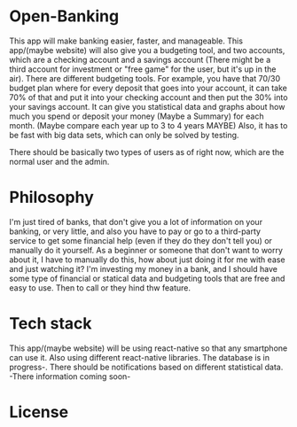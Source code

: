 # Open-Banking

This app will make banking easier, faster, and manageable. This app/(maybe website) will also give you a budgeting tool, and two accounts, which are a checking account and a savings account (There might be a third account for investment or "free game" for the user, but it's up in the air). There are different budgeting tools. For example, you have that 70/30 budget plan where for every deposit that goes into your account, it can take 70% of that and put it into your checking account and then put the 30% into your savings account. It can give you statistical data and graphs about how much you spend or deposit your money (Maybe a Summary) for each month. (Maybe compare each year up to 3 to 4 years MAYBE) Also, it has to be fast with big data sets, which can only be solved by testing.

There should be basically two types of users as of right now, which are the normal user and the admin.

# Philosophy
I'm just tired of banks, that don't give you a lot of information on your banking, or very little, and also you have to pay or go to a third-party service to get some financial help (even if they do they don't tell you) or manually do it yourself. As a beginner or someone that don't want to worry about it, I have to manually do this, how about just doing it for me with ease and just watching it? I'm investing my money in a bank, and I should have some type of financial or statical data and budgeting tools that are free and easy to use. Then to call or they hind thw feature.

# Tech stack
This app/(maybe website) will be using react-native so that any smartphone can use it. Also using different react-native libraries.
The database is in progress-. There should be notifications based on different statistical data. 
-There information coming soon-

# License


